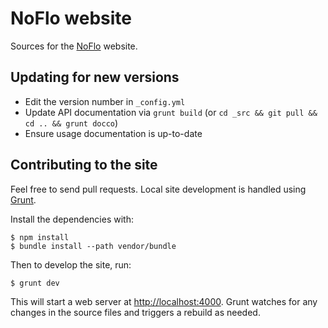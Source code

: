 NoFlo website
=============

Sources for the [NoFlo](http://noflojs.org) website.

## Updating for new versions

* Edit the version number in `_config.yml`
* Update API documentation via `grunt build` (or `cd _src && git pull && cd .. && grunt docco`)
* Ensure usage documentation is up-to-date

## Contributing to the site

Feel free to send pull requests. Local site development is handled using [Grunt](http://gruntjs.com/).

Install the dependencies with:

    $ npm install
    $ bundle install --path vendor/bundle

Then to develop the site, run:

    $ grunt dev

This will start a web server at <http://localhost:4000>. Grunt watches for any changes in the source files and triggers a rebuild as needed.
